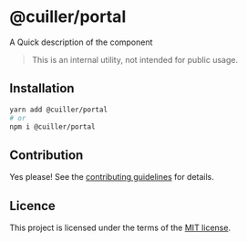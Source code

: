# @cuiller/portal

A Quick description of the component

> This is an internal utility, not intended for public usage.

## Installation

```sh
yarn add @cuiller/portal
# or
npm i @cuiller/portal
```

## Contribution

Yes please! See the
[contributing guidelines](https://github.com/congenial-spoon/cdk/blob/master/CONTRIBUTING.md)
for details.

## Licence

This project is licensed under the terms of the
[MIT license](https://github.com/congenial-spoon/cdk/blob/main/LICENSE).